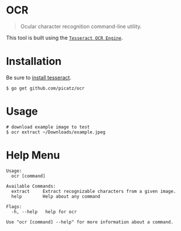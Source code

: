 # OCR
> Ocular character recognition command-line utility.

This tool is built using the [`Tesseract OCR Engine`](https://github.com/tesseract-ocr/tesseract).

# Installation

Be sure to [install tesseract](https://github.com/tesseract-ocr/tesseract/wiki#installation).

```shell
$ go get github.com/picatz/ocr
```

# Usage
```shell
# download example image to test
$ ocr extract ~/Downloads/example.jpeg
```

# Help Menu
```shell
Usage:
  ocr [command]

Available Commands:
  extract     Extract recognizable characters from a given image.
  help        Help about any command

Flags:
  -h, --help   help for ocr

Use "ocr [command] --help" for more information about a command.
```
